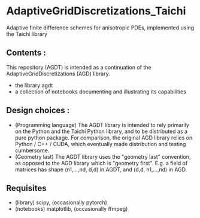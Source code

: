 # AdaptiveGridDiscretizations_Taichi
Adaptive finite difference schemes for anisotropic PDEs, implemented using the Taichi library

## Contents :
This repository (AGDT) is intended as a continuation of the AdaptiveGridDiscretizations (AGD) library.
- the library agdt
- a collection of notebooks documenting and illustrating its capabilities

## Design choices : 
- (Programming language) The AGDT library is intended to rely primarily on the Python and the Taichi Python library, and to be distributed as a pure python package.
For comparison, the original AGD library relies on Python / C++ / CUDA, which eventually made distribution and testing cumbersome.
- (Geometry last) The AGDT library uses the "geometry last" convention, as opposed to the AGD library which is "geometry first".
E.g. a field of matrices has shape (n1,...,nd, d,d) in AGDT, and (d,d, n1,...,nd) in AGD. 

## Requisites
- (library) scipy, (occasionally pytorch)
- (notebooks) matplotlib, (occasionally ffmpeg) 


